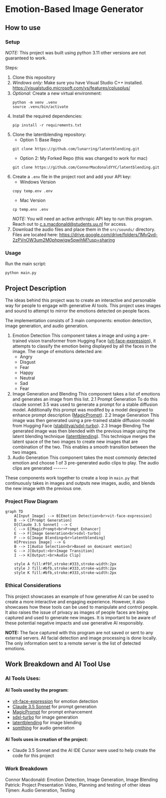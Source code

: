 # Emotion-Based Image Generator
## How to use
### Setup

*NOTE:* This project was built using python 3.11 other versions are not guaranteed to work.

Steps:

1. Clone this repository
2. *Windows only:* Make sure you have Visual Studio C++ installed.
https://visualstudio.microsoft.com/vs/features/cplusplus/ 
3. *Optional:* Create a new virtual environment:
   ```
   python -m venv .venv
   source .venv/bin/activate
   ```
4. Install the required dependencies:
   ```
   pip install -r requirements.txt
   ```
5. Clone the latentblending repository:
   - Option 1: Base Repo   
   ```
   git clone https://github.com/lunarring/latentblending.git
   ```
   - Option 2: My Forked Repo (this was changed to work for mac)
   ```
   git clone https://github.com/ConnorMacdonaldYYC/latentblending.git
   ```
6. Create a `.env` file in the project root and add your API key:
   - Windows Version   
   ```
   copy temp.env .env
   ```
   - Mac Version   
   ```
   cp temp.env .env
   ```
   *NOTE:* You will need an active anthropic API key to run this program. Reach out to c.s.macdonald@students.uu.nl for access.
8. Download the audio files and place them in the `src/sounds/` directory.
Files are located here: https://drive.google.com/drive/folders/1MvQvd-2zPVnOW3um2M0phpwjqw5pwihM?usp=sharing


### Usage

Run the main script:
```
python main.py
```

## Project Description
The ideas behind this project was to create an interactive and personable way for people to engage with generative AI tools. This project uses images and sound to attempt to mirror the emotions detected on people faces. 

The implementation consists of 3 main components: emotion detection, image generation, and audio generation.

1. Emotion Detection 
   This component takes a image and using a pre-trained vision transformer from Hugging Face ([vit-face-expression](https://huggingface.co/trpakov/vit-face-expression)), it attempts to classify the emotion being displayed by all the faces in the image. 
   The range of emotions detected are:
   - Angry
   - Disgust
   - Fear
   - Happy
   - Neutral
   - Sad
   - Fear
2. Image Generation and Blending
   This component takes a list of emotions and generates an image from this list. 
   2.1 Prompt Generation
   To do this claude sonnet 3.5 was used to generate a prompt for a stable diffusion model. Additionally this prompt was modifed by a model designed to enhance prompt description ([MagicPrompt](https://huggingface.co/Gustavosta/MagicPrompt-Stable-Diffusion)).
   2.2 Image Generation
   This image was then generated using a pre-trained stable diffusion model from Hugging Face ([stabilityai/sdxl-turbo](https://huggingface.co/stabilityai/sdxl-turbo)). 
   2.3 Image Blending
   The generated image was then blended with the previous image using the latent blending technique ([latentblending](https://github.com/lunarring/latentblending.git)). This technique merges the latent space of the two images to create new images that are combination of the two. This enables a smooth transition between the two images.
3. Audio Generation
   This component takes the most commonly detected emotion and choose 1 of 3 pre-generated audio clips to play.
   The audio clips are generated -------


These components work together to create a loop in `main.py` that continuously takes in images and outputs new images, audio, and blends the new image with the previous one.
### Project Flow Diagram

```mermaid
graph TD
    A[Input Image] --> B[Emotion Detection<br>vit-face-expression]
    B --> C[Prompt Generation]
    D[Claude 3.5 Sonnet] --> C
    C --> E[MagicPrompt<br>Prompt Enhancer]
    E --> F[Image Generation<br>sdxl-turbo]
    F --> G[Image Blending<br>latentblending]
    H[Previous Image] --> G
    B --> I[Audio Selection<br>Based on dominant emotion]
    G --> J[Output:<br>Image Transition]
    I --> K[Output:<br>Audio Clip]

    style A fill:#f9f,stroke:#333,stroke-width:2px
    style J fill:#bfb,stroke:#333,stroke-width:2px
    style K fill:#bfb,stroke:#333,stroke-width:2px
```

### Ethical Considerations
This project showcases an example of how generative AI can be used to create a more interactive and engaging experience. However, it also showcases how these tools can be used to manipulate and control people. It also raises the issue of privacy as images of people faces are being captured and used to generate new images. It is important to be aware of these potential negative impacts and use generative AI responsibly.

**NOTE:** The face captured with this program are not saved or sent to any external servers. All facial detection and image processing is done locally. The only information sent to a remote server is the list of detected emotions.

## Work Breakdown and AI Tool Use
### AI Tools Uses:
#### AI Tools used by the program:
- [vit-face-expression](https://huggingface.co/trpakov/vit-face-expression) for emotion detection
- [Claude 3.5 Sonnet](https://www.anthropic.com/docs/api-reference/claude-3-sonnet) for prompt generation
- [MagicPrompt](https://huggingface.co/Gustavosta/MagicPrompt-Stable-Diffusion) for prompt enhancement
- [sdxl-turbo](https://huggingface.co/stabilityai/sdxl-turbo) for image generation
- [latentblending](https://github.com/lunarring/latentblending.git) for image blending
- [somthing]() for audio generation

#### AI Tools uses in creation of the project: 
- Claude 3.5 Sonnet and the AI IDE Cursor were used to help create the code for this project

### Work Breakdown
Connor Macdonald: Emotion Detection, Image Generation, Image Blending
Patrick: Project Presentation Video, Planning and testing of other ideas
Tijmen: Audio Generation, Testing

